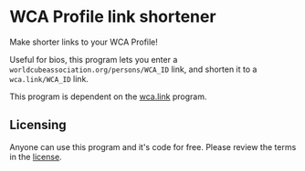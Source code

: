 # WCA Profile link shortener
Make shorter links to your WCA Profile!

Useful for bios, this program lets you enter a `worldcubeassociation.org/persons/WCA_ID` link, and shorten it to a `wca.link/WCA_ID` link.

This program is dependent on the <a href="https://github.com/thewca/wca.link">wca.link</a> program. 

## Licensing
Anyone can use this program and it's code for free. Please review the terms in the <a href="https://github.com/OWelton-Rosie/wca-profile-link-shortener/blob/main/LICENSE">license</a>.
